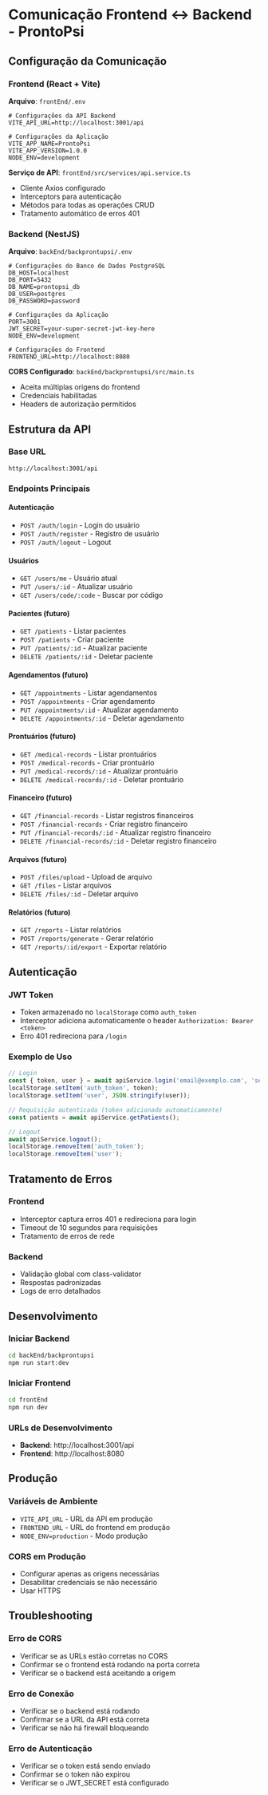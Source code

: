 # Comunicação Frontend ↔ Backend - ProntoPsi

## Configuração da Comunicação

### Frontend (React + Vite)

**Arquivo**: `frontEnd/.env`
```env
# Configurações da API Backend
VITE_API_URL=http://localhost:3001/api

# Configurações da Aplicação
VITE_APP_NAME=ProntoPsi
VITE_APP_VERSION=1.0.0
NODE_ENV=development
```

**Serviço de API**: `frontEnd/src/services/api.service.ts`
- Cliente Axios configurado
- Interceptors para autenticação
- Métodos para todas as operações CRUD
- Tratamento automático de erros 401

### Backend (NestJS)

**Arquivo**: `backEnd/backprontupsi/.env`
```env
# Configurações do Banco de Dados PostgreSQL
DB_HOST=localhost
DB_PORT=5432
DB_NAME=prontopsi_db
DB_USER=postgres
DB_PASSWORD=password

# Configurações da Aplicação
PORT=3001
JWT_SECRET=your-super-secret-jwt-key-here
NODE_ENV=development

# Configurações do Frontend
FRONTEND_URL=http://localhost:8080
```

**CORS Configurado**: `backEnd/backprontupsi/src/main.ts`
- Aceita múltiplas origens do frontend
- Credenciais habilitadas
- Headers de autorização permitidos

## Estrutura da API

### Base URL
```
http://localhost:3001/api
```

### Endpoints Principais

#### Autenticação
- `POST /auth/login` - Login do usuário
- `POST /auth/register` - Registro de usuário
- `POST /auth/logout` - Logout

#### Usuários
- `GET /users/me` - Usuário atual
- `PUT /users/:id` - Atualizar usuário
- `GET /users/code/:code` - Buscar por código

#### Pacientes (futuro)
- `GET /patients` - Listar pacientes
- `POST /patients` - Criar paciente
- `PUT /patients/:id` - Atualizar paciente
- `DELETE /patients/:id` - Deletar paciente

#### Agendamentos (futuro)
- `GET /appointments` - Listar agendamentos
- `POST /appointments` - Criar agendamento
- `PUT /appointments/:id` - Atualizar agendamento
- `DELETE /appointments/:id` - Deletar agendamento

#### Prontuários (futuro)
- `GET /medical-records` - Listar prontuários
- `POST /medical-records` - Criar prontuário
- `PUT /medical-records/:id` - Atualizar prontuário
- `DELETE /medical-records/:id` - Deletar prontuário

#### Financeiro (futuro)
- `GET /financial-records` - Listar registros financeiros
- `POST /financial-records` - Criar registro financeiro
- `PUT /financial-records/:id` - Atualizar registro financeiro
- `DELETE /financial-records/:id` - Deletar registro financeiro

#### Arquivos (futuro)
- `POST /files/upload` - Upload de arquivo
- `GET /files` - Listar arquivos
- `DELETE /files/:id` - Deletar arquivo

#### Relatórios (futuro)
- `GET /reports` - Listar relatórios
- `POST /reports/generate` - Gerar relatório
- `GET /reports/:id/export` - Exportar relatório

## Autenticação

### JWT Token
- Token armazenado no `localStorage` como `auth_token`
- Interceptor adiciona automaticamente o header `Authorization: Bearer <token>`
- Erro 401 redireciona para `/login`

### Exemplo de Uso

```typescript
// Login
const { token, user } = await apiService.login('email@exemplo.com', 'senha123');
localStorage.setItem('auth_token', token);
localStorage.setItem('user', JSON.stringify(user));

// Requisição autenticada (token adicionado automaticamente)
const patients = await apiService.getPatients();

// Logout
await apiService.logout();
localStorage.removeItem('auth_token');
localStorage.removeItem('user');
```

## Tratamento de Erros

### Frontend
- Interceptor captura erros 401 e redireciona para login
- Timeout de 10 segundos para requisições
- Tratamento de erros de rede

### Backend
- Validação global com class-validator
- Respostas padronizadas
- Logs de erro detalhados

## Desenvolvimento

### Iniciar Backend
```bash
cd backEnd/backprontupsi
npm run start:dev
```

### Iniciar Frontend
```bash
cd frontEnd
npm run dev
```

### URLs de Desenvolvimento
- **Backend**: http://localhost:3001/api
- **Frontend**: http://localhost:8080

## Produção

### Variáveis de Ambiente
- `VITE_API_URL` - URL da API em produção
- `FRONTEND_URL` - URL do frontend em produção
- `NODE_ENV=production` - Modo produção

### CORS em Produção
- Configurar apenas as origens necessárias
- Desabilitar credenciais se não necessário
- Usar HTTPS

## Troubleshooting

### Erro de CORS
- Verificar se as URLs estão corretas no CORS
- Confirmar se o frontend está rodando na porta correta
- Verificar se o backend está aceitando a origem

### Erro de Conexão
- Verificar se o backend está rodando
- Confirmar se a URL da API está correta
- Verificar se não há firewall bloqueando

### Erro de Autenticação
- Verificar se o token está sendo enviado
- Confirmar se o token não expirou
- Verificar se o JWT_SECRET está configurado 